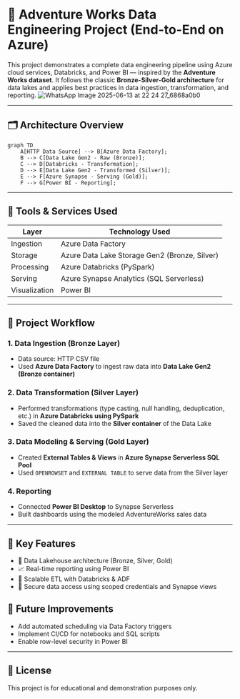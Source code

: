 
# 🚀 Adventure Works Data Engineering Project (End-to-End on Azure)

This project demonstrates a complete data engineering pipeline using Azure cloud services, Databricks, and Power BI — inspired by the **Adventure Works dataset**. It follows the classic **Bronze-Silver-Gold architecture** for data lakes and applies best practices in data ingestion, transformation, and reporting.
![WhatsApp Image 2025-06-13 at 22 24 27_6868a0b0](https://github.com/user-attachments/assets/9e7738df-6889-4fa0-884f-cf94e1d1e4f1)

---

## 🗂️ Architecture Overview

```mermaid
graph TD
    A[HTTP Data Source] --> B[Azure Data Factory];
    B --> C[Data Lake Gen2 - Raw (Bronze)];
    C --> D[Databricks - Transformation];
    D --> E[Data Lake Gen2 - Transformed (Silver)];
    E --> F[Azure Synapse - Serving (Gold)];
    F --> G[Power BI - Reporting];
```

---

## 🔧 Tools & Services Used

| Layer        | Technology Used                       |
|--------------|----------------------------------------|
| Ingestion    | Azure Data Factory                    |
| Storage      | Azure Data Lake Storage Gen2 (Bronze, Silver) |
| Processing   | Azure Databricks (PySpark)            |
| Serving      | Azure Synapse Analytics (SQL Serverless) |
| Visualization| Power BI                              |

---

## 📌 Project Workflow

### 1. **Data Ingestion (Bronze Layer)**
- Data source: HTTP CSV file
- Used **Azure Data Factory** to ingest raw data into **Data Lake Gen2 (Bronze container)**

### 2. **Data Transformation (Silver Layer)**
- Performed transformations (type casting, null handling, deduplication, etc.) in **Azure Databricks using PySpark**
- Saved the cleaned data into the **Silver container** of the Data Lake

### 3. **Data Modeling & Serving (Gold Layer)**
- Created **External Tables & Views** in **Azure Synapse Serverless SQL Pool**
- Used `OPENROWSET` and `EXTERNAL TABLE` to serve data from the Silver layer

### 4. **Reporting**
- Connected **Power BI Desktop** to Synapse Serverless
- Built dashboards using the modeled AdventureWorks sales data

---

## 🧪 Key Features

- 🌊 Data Lakehouse architecture (Bronze, Silver, Gold)
- 📈 Real-time reporting using Power BI
- 🔄 Scalable ETL with Databricks & ADF
- 🔐 Secure data access using scoped credentials and Synapse views


## 📌 Future Improvements

- Add automated scheduling via Data Factory triggers
- Implement CI/CD for notebooks and SQL scripts
- Enable row-level security in Power BI

---

## 📝 License

This project is for educational and demonstration purposes only.
